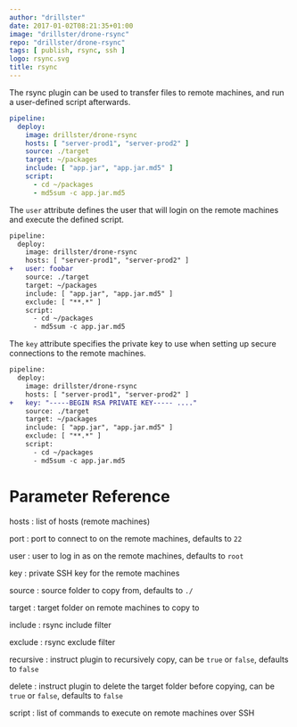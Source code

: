 ```yaml
---
author: "drillster"
date: 2017-01-02T08:21:35+01:00
image: "drillster/drone-rsync"
repo: "drillster/drone-rsync"
tags: [ publish, rsync, ssh ]
logo: rsync.svg
title: rsync
---
```


The rsync plugin can be used to transfer files to remote machines, and run a user-defined script afterwards.

```yaml
pipeline:
  deploy:
    image: drillster/drone-rsync
    hosts: [ "server-prod1", "server-prod2" ]
    source: ./target
    target: ~/packages
    include: [ "app.jar", "app.jar.md5" ]
    script:
      - cd ~/packages
      - md5sum -c app.jar.md5
```

The `user` attribute defines the user that will login on the remote machines and execute the defined script.

```diff
pipeline:
  deploy:
    image: drillster/drone-rsync
    hosts: [ "server-prod1", "server-prod2" ]
+   user: foobar
    source: ./target
    target: ~/packages
    include: [ "app.jar", "app.jar.md5" ]
    exclude: [ "**.*" ]
    script:
      - cd ~/packages
      - md5sum -c app.jar.md5
```

The `key` attribute specifies the private key to use when setting up secure connections to the remote machines.

```diff
pipeline:
  deploy:
    image: drillster/drone-rsync
    hosts: [ "server-prod1", "server-prod2" ]
+   key: "-----BEGIN RSA PRIVATE KEY----- ...."
    source: ./target
    target: ~/packages
    include: [ "app.jar", "app.jar.md5" ]
    exclude: [ "**.*" ]
    script:
      - cd ~/packages
      - md5sum -c app.jar.md5
```

# Parameter Reference

hosts
: list of hosts (remote machines)

port
: port to connect to on the remote machines, defaults to `22`

user
: user to log in as on the remote machines, defaults to `root`

key
: private SSH key for the remote machines

source
: source folder to copy from, defaults to `./`

target
: target folder on remote machines to copy to

include
: rsync include filter

exclude
: rsync exclude filter

recursive
: instruct plugin to recursively copy, can be `true` or `false`, defaults to `false`

delete
: instruct plugin to delete the target folder before copying, can be `true` or `false`, defaults to `false`

script
: list of commands to execute on remote machines over SSH
